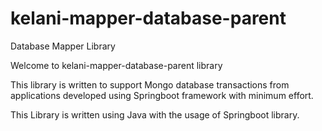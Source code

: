 # kelani-mapper-database-parent
Database Mapper Library

Welcome to kelani-mapper-database-parent library

This library is written to support Mongo database transactions from applications developed using Springboot framework with minimum effort.

This Library is written using Java with the usage of Springboot library.
